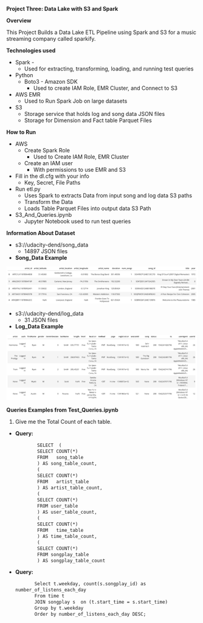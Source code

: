 **Project Three: Data Lake with S3 and Spark**

 

**Overview**

This Project Builds a Data Lake ETL Pipeline using Spark and S3 for a music streaming company called sparkify.

**Technologies used**



*   Spark -
    *   Used for extracting, transforming, loading, and running test queries
*   Python 
    *   Boto3 - Amazon SDK
        *   Used to create IAM Role, EMR Cluster, and Connect to S3 
*   AWS EMR
    *   Used to Run Spark Job on large datasets
*   S3 
    *   Storage service that holds log and song data JSON files
    *   Storage for Dimension and Fact table Parquet Files

**How to Run**



*   AWS
    *   Create Spark Role
        *   Used to Create IAM Role, EMR Cluster
    *   Create an IAM user 
        *   With permissions to use EMR and S3
*   Fill in the dl.cfg with your info
    *   Key, Secret, File Paths
*   Run etl.py
    *   Uses Spark to extracts Data from input song and log data S3 paths
    *   Transform the Data
    *   Loads Table Parquet Files into output data S3 Path
*   S3_And_Queries.ipynb
    *   Jupyter Notebook used to run test queries

**Information About Dataset**



*   s3://udacity-dend/song_data
    *   14897 JSON files
*   **Song_Data Example**






![alt_text](Song_Data.png "image_tooltip")




*   s3://udacity-dend/log_data
    *   31 JSON files
*   **Log_Data Example**






![alt_text](Log_Data.png "image_tooltip")


**Queries Examples from Test_Queries.ipynb**

1. Give me the Total Count of each table.



*   **Query:** 

                SELECT  (
                SELECT COUNT(*)
                FROM   song_table
                ) AS song_table_count,
                (
                SELECT COUNT(*)
                FROM   artist_table
                ) AS artist_table_count,
                (
                SELECT COUNT(*)
                FROM user_table
                ) AS user_table_count,
                (
                SELECT COUNT(*)
                FROM   time_table
                ) AS time_table_count,
                (
                SELECT COUNT(*)
                FROM songplay_table
                ) AS songplay_table_count


           

*   **Query:**

               Select t.weekday, count(s.songplay_id) as number_of_listens_each_day
               From time t
               JOIN songplay s  on (t.start_time = s.start_time)
               Group by t.weekday
               Order by number_of_listens_each_day DESC;



